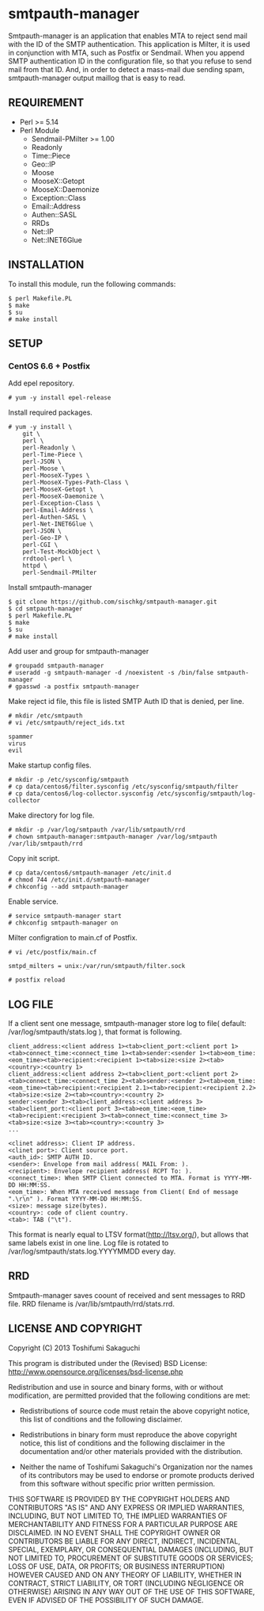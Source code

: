 # smtpauth-manager

Smtpauth-manager is an application that enables MTA to reject send mail with the ID of the SMTP authentication.
This application is Milter, it is used in conjunction with MTA, such as Postfix or Sendmail.
When you append SMTP authentication ID in the configuration file, so that you refuse to send mail from that ID.
And, in order to detect a mass-mail due sending spam, smtpauth-manager output maillog that is easy to read.

## REQUIREMENT

* Perl >= 5.14
* Perl Module
    * Sendmail-PMilter >= 1.00
    * Readonly
    * Time::Piece
    * Geo::IP
    * Moose
    * MooseX::Getopt
    * MooseX::Daemonize
    * Exception::Class
    * Email::Address
    * Authen::SASL
    * RRDs
    * Net::IP
    * Net::INET6Glue

## INSTALLATION

To install this module, run the following commands:

    $ perl Makefile.PL
    $ make
    $ su
    # make install

## SETUP

### CentOS 6.6 + Postfix

Add epel repository.

    # yum -y install epel-release

Install required packages.

    # yum -y install \
        git \
        perl \
        perl-Readonly \
        perl-Time-Piece \
        perl-JSON \
        perl-Moose \
        perl-MooseX-Types \
        perl-MooseX-Types-Path-Class \
        perl-MooseX-Getopt \
        perl-MooseX-Daemonize \
        perl-Exception-Class \
        perl-Email-Address \
        perl-Authen-SASL \
        perl-Net-INET6Glue \
        perl-JSON \
        perl-Geo-IP \
        perl-CGI \
        perl-Test-MockObject \
        rrdtool-perl \
        httpd \
        perl-Sendmail-PMilter

Install smtpauth-manager

    $ git clone https://github.com/sischkg/smtpauth-manager.git
    $ cd smtpauth-manager
    $ perl Makefile.PL
    $ make
    $ su
    # make install

Add user and group for smtpauth-manager

    # groupadd smtpauth-manager
    # useradd -g smtpauth-manager -d /noexistent -s /bin/false smtpauth-manager
    # gpasswd -a postfix smtpauth-manager

Make reject id file, this file is listed SMTP Auth ID that is denied, per line.

    # mkdir /etc/smtpauth
    # vi /etc/smtpauth/reject_ids.txt

    spammer
    virus
    evil

Make startup config files.

    # mkdir -p /etc/sysconfig/smtpauth
    # cp data/centos6/filter.sysconfig /etc/sysconfig/smtpauth/filter
    # cp data/centos6/log-collector.sysconfig /etc/sysconfig/smtpauth/log-collector

Make directory for log file.

    # mkdir -p /var/log/smtpauth /var/lib/smtpauth/rrd
    # chown smtpauth-manager:smtpauth-manager /var/log/smtpauth /var/lib/smtpauth/rrd

Copy init script.

    # cp data/centos6/smtpauth-manager /etc/init.d
    # chmod 744 /etc/init.d/smtpauth-manager
    # chkconfig --add smtpauth-manager

Enable service.

    # service smtpauth-manager start
    # chkconfig smtpauth-manager on

Milter configration to main.cf of Postfix.

    # vi /etc/postfix/main.cf
    
    smtpd_milters = unix:/var/run/smtpauth/filter.sock
    
    # postfix reload


## LOG FILE

If a client sent one message, smtpauth-manager store log to file( default: /var/log/smtpauth/stats.log ),
that format is following.

    client_address:<client address 1><tab>client_port:<client port 1><tab>connect_time:<connect_time 1><tab>sender:<sender 1><tab>eom_time:<eom_time><tab>recipient:<recipient 1><tab>size:<size 2><tab><country>:<country 1>
    client_address:<client address 2><tab>client_port:<client port 2><tab>connect_time:<connect_time 2><tab>sender:<sender 2><tab>eom_time:<eom_time><tab>recipient:<recipient 2.1><tab>recipient:<recipient 2.2><tab>size:<size 2><tab><country>:<country 2>
    sender:<sender 3><tab>client_address:<client address 3><tab>client_port:<client port 3><tab>eom_time:<eom_time><tab>recipient:<recipient 3><tab>connect_time:<connect_time 3><tab>size:<size 3><tab><country>:<country 3>
    ...

    <clinet address>: Client IP address.
    <clinet port>: Client source port.
    <auth_id>: SMTP AUTH ID.
    <sender>: Envelope from mail address( MAIL From: ).
    <recipient>: Envelope recipient address( RCPT To: ).
    <connect_time>: When SMTP Client connected to MTA. Format is YYYY-MM-DD HH:MM:SS.
    <eom_time>: When MTA received message from Client( End of message ".\r\n" ). Format YYYY-MM-DD HH:MM:SS.
    <size>: message size(bytes).
    <country>: code of client country.
    <tab>: TAB ("\t").

This format is nearly equal to LTSV format(<http://ltsv.org/>), but allows that same labels exist in one line.
Log file is rotated to /var/log/smtpauth/stats.log.YYYYMMDD every day.

## RRD

Smtpauth-manager saves coount of received and sent messages to RRD file.
RRD filename is /var/lib/smtpauth/rrd/stats.rrd.


## LICENSE AND COPYRIGHT

Copyright (C) 2013 Toshifumi Sakaguchi

This program is distributed under the (Revised) BSD License:
<http://www.opensource.org/licenses/bsd-license.php>

Redistribution and use in source and binary forms, with or without
modification, are permitted provided that the following conditions
are met:

* Redistributions of source code must retain the above copyright
notice, this list of conditions and the following disclaimer.

* Redistributions in binary form must reproduce the above copyright
notice, this list of conditions and the following disclaimer in the
documentation and/or other materials provided with the distribution.

* Neither the name of Toshifumi Sakaguchi's Organization
nor the names of its contributors may be used to endorse or promote
products derived from this software without specific prior written
permission.

THIS SOFTWARE IS PROVIDED BY THE COPYRIGHT HOLDERS AND CONTRIBUTORS
"AS IS" AND ANY EXPRESS OR IMPLIED WARRANTIES, INCLUDING, BUT NOT
LIMITED TO, THE IMPLIED WARRANTIES OF MERCHANTABILITY AND FITNESS FOR
A PARTICULAR PURPOSE ARE DISCLAIMED. IN NO EVENT SHALL THE COPYRIGHT
OWNER OR CONTRIBUTORS BE LIABLE FOR ANY DIRECT, INDIRECT, INCIDENTAL,
SPECIAL, EXEMPLARY, OR CONSEQUENTIAL DAMAGES (INCLUDING, BUT NOT
LIMITED TO, PROCUREMENT OF SUBSTITUTE GOODS OR SERVICES; LOSS OF USE,
DATA, OR PROFITS; OR BUSINESS INTERRUPTION) HOWEVER CAUSED AND ON ANY
THEORY OF LIABILITY, WHETHER IN CONTRACT, STRICT LIABILITY, OR TORT
(INCLUDING NEGLIGENCE OR OTHERWISE) ARISING IN ANY WAY OUT OF THE USE
OF THIS SOFTWARE, EVEN IF ADVISED OF THE POSSIBILITY OF SUCH DAMAGE.

